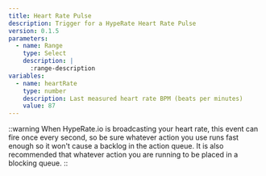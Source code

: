 ```yaml
---
title: Heart Rate Pulse
description: Trigger for a HypeRate Heart Rate Pulse
version: 0.1.5
parameters:
  - name: Range
    type: Select
    description: |
      :range-description
variables:
  - name: heartRate
    type: number
    description: Last measured heart rate BPM (beats per minutes)
    value: 87
---
```


::warning
When HypeRate.io is broadcasting your heart rate, this event can fire once every second, so be sure whatever action you use runs fast enough so it won't cause a backlog in the action queue. It is also recommended that whatever action you are running to be placed in a blocking queue.
::